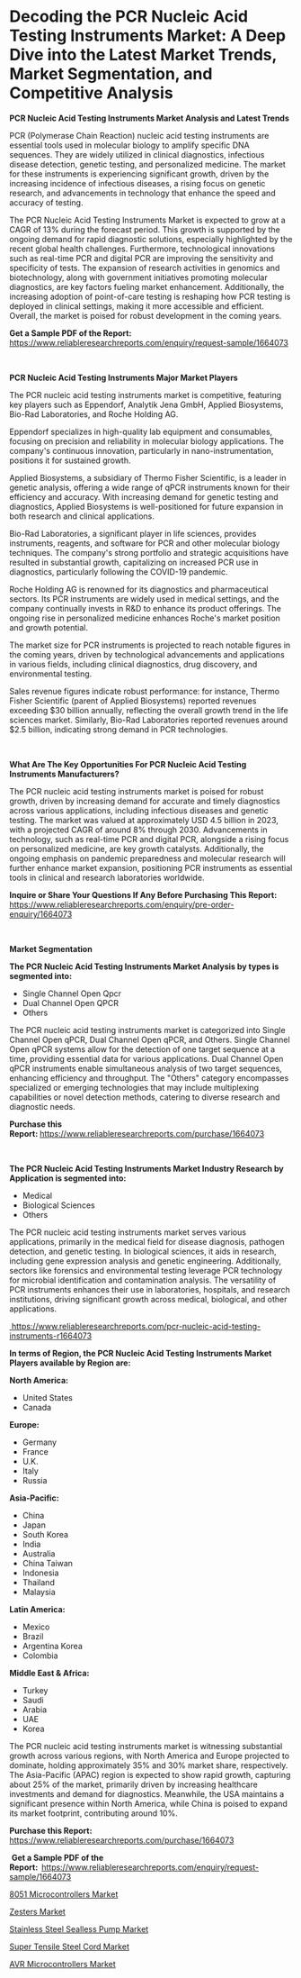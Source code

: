 <p><h1>Decoding the PCR Nucleic Acid Testing Instruments Market: A Deep Dive into the Latest Market Trends, Market Segmentation, and Competitive Analysis</h1></p><p><strong>PCR Nucleic Acid Testing Instruments Market Analysis and Latest Trends</strong></p>
<p><p>PCR (Polymerase Chain Reaction) nucleic acid testing instruments are essential tools used in molecular biology to amplify specific DNA sequences. They are widely utilized in clinical diagnostics, infectious disease detection, genetic testing, and personalized medicine. The market for these instruments is experiencing significant growth, driven by the increasing incidence of infectious diseases, a rising focus on genetic research, and advancements in technology that enhance the speed and accuracy of testing. </p><p>The PCR Nucleic Acid Testing Instruments Market is expected to grow at a CAGR of 13% during the forecast period. This growth is supported by the ongoing demand for rapid diagnostic solutions, especially highlighted by the recent global health challenges. Furthermore, technological innovations such as real-time PCR and digital PCR are improving the sensitivity and specificity of tests. The expansion of research activities in genomics and biotechnology, along with government initiatives promoting molecular diagnostics, are key factors fueling market enhancement. Additionally, the increasing adoption of point-of-care testing is reshaping how PCR testing is deployed in clinical settings, making it more accessible and efficient. Overall, the market is poised for robust development in the coming years.</p></p>
<p><strong>Get a Sample PDF of the Report:&nbsp;</strong> <a href="https://www.reliableresearchreports.com/enquiry/request-sample/1664073?utm_campaign=117&utm_medium=2&utm_source=Github&utm_content=ia&utm_term=28092024&utm_id=pcr-nucleic-acid-testing-instruments">https://www.reliableresearchreports.com/enquiry/request-sample/1664073</a></p>
<p>&nbsp;</p>
<p><strong>PCR Nucleic Acid Testing Instruments Major Market Players</strong></p>
<p><p>The PCR nucleic acid testing instruments market is competitive, featuring key players such as Eppendorf, Analytik Jena GmbH, Applied Biosystems, Bio-Rad Laboratories, and Roche Holding AG. </p><p>Eppendorf specializes in high-quality lab equipment and consumables, focusing on precision and reliability in molecular biology applications. The company's continuous innovation, particularly in nano-instrumentation, positions it for sustained growth.</p><p>Applied Biosystems, a subsidiary of Thermo Fisher Scientific, is a leader in genetic analysis, offering a wide range of qPCR instruments known for their efficiency and accuracy. With increasing demand for genetic testing and diagnostics, Applied Biosystems is well-positioned for future expansion in both research and clinical applications.</p><p>Bio-Rad Laboratories, a significant player in life sciences, provides instruments, reagents, and software for PCR and other molecular biology techniques. The company's strong portfolio and strategic acquisitions have resulted in substantial growth, capitalizing on increased PCR use in diagnostics, particularly following the COVID-19 pandemic.</p><p>Roche Holding AG is renowned for its diagnostics and pharmaceutical sectors. Its PCR instruments are widely used in medical settings, and the company continually invests in R&D to enhance its product offerings. The ongoing rise in personalized medicine enhances Roche's market position and growth potential.</p><p>The market size for PCR instruments is projected to reach notable figures in the coming years, driven by technological advancements and applications in various fields, including clinical diagnostics, drug discovery, and environmental testing. </p><p>Sales revenue figures indicate robust performance: for instance, Thermo Fisher Scientific (parent of Applied Biosystems) reported revenues exceeding $30 billion annually, reflecting the overall growth trend in the life sciences market. Similarly, Bio-Rad Laboratories reported revenues around $2.5 billion, indicating strong demand in PCR technologies.</p></p>
<p>&nbsp;</p>
<p><strong>What Are The Key Opportunities For PCR Nucleic Acid Testing Instruments Manufacturers?</strong></p>
<p><p>The PCR nucleic acid testing instruments market is poised for robust growth, driven by increasing demand for accurate and timely diagnostics across various applications, including infectious diseases and genetic testing. The market was valued at approximately USD 4.5 billion in 2023, with a projected CAGR of around 8% through 2030. Advancements in technology, such as real-time PCR and digital PCR, alongside a rising focus on personalized medicine, are key growth catalysts. Additionally, the ongoing emphasis on pandemic preparedness and molecular research will further enhance market expansion, positioning PCR instruments as essential tools in clinical and research laboratories worldwide.</p></p>
<p><strong>Inquire or Share Your Questions If Any Before Purchasing This Report:</strong> <a href="https://www.reliableresearchreports.com/enquiry/pre-order-enquiry/1664073?utm_campaign=117&utm_medium=2&utm_source=Github&utm_content=ia&utm_term=28092024&utm_id=pcr-nucleic-acid-testing-instruments">https://www.reliableresearchreports.com/enquiry/pre-order-enquiry/1664073</a></p>
<p>&nbsp;</p>
<p><strong>Market Segmentation</strong></p>
<p><strong>The PCR Nucleic Acid Testing Instruments Market Analysis by types is segmented into:</strong></p>
<p><ul><li>Single Channel Open Qpcr</li><li>Dual Channel Open QPCR</li><li>Others</li></ul></p>
<p><p>The PCR nucleic acid testing instruments market is categorized into Single Channel Open qPCR, Dual Channel Open qPCR, and Others. Single Channel Open qPCR systems allow for the detection of one target sequence at a time, providing essential data for various applications. Dual Channel Open qPCR instruments enable simultaneous analysis of two target sequences, enhancing efficiency and throughput. The "Others" category encompasses specialized or emerging technologies that may include multiplexing capabilities or novel detection methods, catering to diverse research and diagnostic needs.</p></p>
<p><strong>Purchase this Report:&nbsp;</strong><a href="https://www.reliableresearchreports.com/purchase/1664073?utm_campaign=117&utm_medium=2&utm_source=Github&utm_content=ia&utm_term=28092024&utm_id=pcr-nucleic-acid-testing-instruments">https://www.reliableresearchreports.com/purchase/1664073</a></p>
<p>&nbsp;</p>
<p><strong>The PCR Nucleic Acid Testing Instruments Market Industry Research by Application is segmented into:</strong></p>
<p><ul><li>Medical</li><li>Biological Sciences</li><li>Others</li></ul></p>
<p><p>The PCR nucleic acid testing instruments market serves various applications, primarily in the medical field for disease diagnosis, pathogen detection, and genetic testing. In biological sciences, it aids in research, including gene expression analysis and genetic engineering. Additionally, sectors like forensics and environmental testing leverage PCR technology for microbial identification and contamination analysis. The versatility of PCR instruments enhances their use in laboratories, hospitals, and research institutions, driving significant growth across medical, biological, and other applications.</p></p>
<p><a href="https://www.reliableresearchreports.com/pcr-nucleic-acid-testing-instruments-r1664073?utm_campaign=117&utm_medium=2&utm_source=Github&utm_content=ia&utm_term=28092024&utm_id=pcr-nucleic-acid-testing-instruments">&nbsp;https://www.reliableresearchreports.com/pcr-nucleic-acid-testing-instruments-r1664073</a></p>
<p><strong>In terms of Region, the PCR Nucleic Acid Testing Instruments Market Players available by Region are:</strong></p>
<p>
    <p> <strong> North America: </strong>
        <ul>
            <li>United States</li>
            <li>Canada</li>
        </ul>
        </p> 
    <p> <strong> Europe: </strong>
        <ul>
            <li>Germany</li>
            <li>France</li>
            <li>U.K.</li>
            <li>Italy</li>
            <li>Russia</li>
        </ul>
        </p> 
    <p> <strong> Asia-Pacific: </strong>
        <ul>
            <li>China</li>
            <li>Japan</li>
            <li>South Korea</li>
            <li>India</li>
            <li>Australia</li>
            <li>China Taiwan</li>
            <li>Indonesia</li>
            <li>Thailand</li>
            <li>Malaysia</li>
        </ul>
        </p> 
    <p> <strong> Latin America: </strong>
        <ul>
            <li>Mexico</li>
            <li>Brazil</li>
            <li>Argentina Korea</li>
            <li>Colombia</li>
        </ul>
        </p> 
    <p> <strong> Middle East & Africa: </strong>
        <ul>
            <li>Turkey</li>
            <li>Saudi</li>
            <li>Arabia</li>
            <li>UAE</li>
            <li>Korea</li>
        </ul>
    </p>
    </p>
<p><p>The PCR nucleic acid testing instruments market is witnessing substantial growth across various regions, with North America and Europe projected to dominate, holding approximately 35% and 30% market share, respectively. The Asia-Pacific (APAC) region is expected to show rapid growth, capturing about 25% of the market, primarily driven by increasing healthcare investments and demand for diagnostics. Meanwhile, the USA maintains a significant presence within North America, while China is poised to expand its market footprint, contributing around 10%.</p></p>
<p><strong>Purchase this Report: </strong><a href="https://www.reliableresearchreports.com/purchase/1664073?utm_campaign=117&utm_medium=2&utm_source=Github&utm_content=ia&utm_term=28092024&utm_id=pcr-nucleic-acid-testing-instruments">https://www.reliableresearchreports.com/purchase/1664073</a></p>
<p>&nbsp;<strong>Get a Sample PDF of the Report:&nbsp;&nbsp;</strong><a href="https://www.reliableresearchreports.com/enquiry/request-sample/1664073?utm_campaign=117&utm_medium=2&utm_source=Github&utm_content=ia&utm_term=28092024&utm_id=pcr-nucleic-acid-testing-instruments">https://www.reliableresearchreports.com/enquiry/request-sample/1664073</a></p>
<p><strong></strong></p>
<p><p><a href="https://issuu.com/reportprime-2/docs/8051-microcontrollers-market-size-2_5a39fd45be7e70?utm_campaign=117&utm_medium=2&utm_source=Github&utm_content=ia&utm_term=28092024&utm_id=pcr-nucleic-acid-testing-instruments">8051 Microcontrollers Market</a></p><p><a href="https://www.linkedin.com/pulse/zesters-market-research-report-includes-analysis-size-share-growth-3aa2e?utm_campaign=117&utm_medium=2&utm_source=Github&utm_content=ia&utm_term=28092024&utm_id=pcr-nucleic-acid-testing-instruments">Zesters Market</a></p><p><a href="https://github.com/HobertDavis43/Market-Research-Report-List-1/blob/main/stainless-steel-sealless-pump-market.md?utm_campaign=117&utm_medium=2&utm_source=Github&utm_content=ia&utm_term=28092024&utm_id=pcr-nucleic-acid-testing-instruments">Stainless Steel Sealless Pump Market</a></p><p><a href="https://github.com/AshikRahman991/Market-Research-Report-List-1/blob/main/super-tensile-steel-cord-market.md?utm_campaign=117&utm_medium=2&utm_source=Github&utm_content=ia&utm_term=28092024&utm_id=pcr-nucleic-acid-testing-instruments">Super Tensile Steel Cord Market</a></p><p><a href="https://issuu.com/reportprime-2/docs/avr-microcontrollers-market-size-20_bf12d3fa56ea63?utm_campaign=117&utm_medium=2&utm_source=Github&utm_content=ia&utm_term=28092024&utm_id=pcr-nucleic-acid-testing-instruments">AVR Microcontrollers Market</a></p></p>